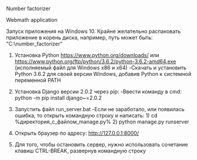 ﻿Number factorizer

Webmath application

Запуск приложения на Windows 10. Крайне желательно распаковать приложение в корень диска, например, путь может быть: "C:\number_factorizer\"

1. Установка Python https://www.python.org/downloads/ или https://www.python.org/ftp/python/3.6.2/python-3.6.2-amd64.exe (исполняемый файл для Windows x86 и x64)
	-Скачать и установить Python 3.6.2 для своей версии Windows, добавив Python к системной переменной PATH

2. Установка Django версии 2.0.2 через pip:
	-Ввести команду в cmd: python -m pip install django~=2.0.2

3. Запустить файл run_server.bat
	-Если не заработало, или появилась ошибка, то открыть командную строку и написать:
		1) cd %директория_с_файлом_manage.py%
		2) python manage.py runserver

4. Открыть браузер по адресу: http://127.0.0.1:8000/

5. Для того, чтобы остановить сервер, нужно использовать сочетание клавиш CTRL-BREAK, развернув командную строку